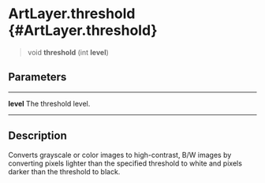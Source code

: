 ArtLayer.threshold {#ArtLayer.threshold}
==================

> void **threshold** (int **level**)

Parameters
----------

  ----------- ----------------------
  **level**   The threshold level.
  ----------- ----------------------

Description
-----------

Converts grayscale or color images to high-contrast, B/W images by
converting pixels lighter than the specified threshold to white and
pixels darker than the threshold to black.
